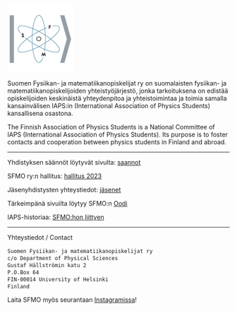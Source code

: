 ![SFMO:n logo](</logo.png>)

Suomen Fysiikan- ja matematiikanopiskelijat ry on suomalaisten fysiikan- ja matematiikanopiskelijoiden yhteistyöjärjestö, jonka tarkoituksena on edistää opiskelijoiden keskinäistä yhteydenpitoa ja yhteistoimintaa ja toimia samalla kansainvälisen IAPS:in (International Association of Physics Students) kansallisena osastona.

The Finnish Association of Physics Students is a National Committee of IAPS (International Association of Physics Students). Its purpose is to foster contacts and cooperation between physics students in Finland and abroad. 

---

Yhdistyksen säännöt löytyvät sivulta: [saannot](/saannot)

SFMO ry:n hallitus: [hallitus 2023](/hallitus-2023)

Jäsenyhdistysten yhteystiedot: [jäsenet](/jasenet)

Tärkeimpänä sivuilta löytyy SFMO:n [Oodi](/oodi)

IAPS-historiaa: [SFMO:hon liittyen](/iaps-historiaa)

---

Yhteystiedot / Contact

```
Suomen Fysiikan- ja matematiikanopiskelijat ry
c/o Department of Physical Sciences
Gustaf Hällströmin katu 2
P.O.Box 64
FIN-00014 University of Helsinki
Finland
```
Laita SFMO myös seurantaan [Instagramissa](https://www.instagram.com/sfmo.official/?hl=fi)!
